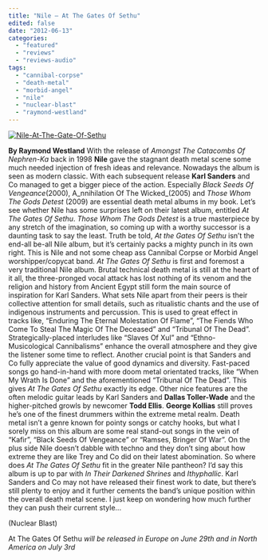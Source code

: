 ```yaml
---
title: "Nile – At The Gates Of Sethu"
edited: false
date: "2012-06-13"
categories:
  - "featured"
  - "reviews"
  - "reviews-audio"
tags:
  - "cannibal-corpse"
  - "death-metal"
  - "morbid-angel"
  - "nile"
  - "nuclear-blast"
  - "raymond-westland"
---
```


[![](http://www.hellbound.ca/wp-content/uploads/2012/06/Nile-At-The-Gate-Of-Sethu.jpg "Nile-At-The-Gate-Of-Sethu")](http://www.hellbound.ca/2012/06/nile-at-the-gates-of-sethu/nile-at-the-gate-of-sethu/)

**By Raymond Westland** With the release of _Amongst The Catacombs Of Nephren-Ka_ back in 1998 **Nile** gave the stagnant death metal scene some much needed injection of fresh ideas and relevance. Nowadays the album is seen as modern classic. With each subsequent release **Karl Sanders** and Co managed to get a bigger piece of the action. Especially _Black Seeds Of Vengeance_(2000), A_nnihilation Of The Wicked_(2005) and _Those Whom The Gods Detest_ (2009) are essential death metal albums in my book. Let’s see whether Nile has some surprises left on their latest album, entitled _At The Gates Of Sethu_. _Those Whom The Gods Detest_ is a true masterpiece by any stretch of the imagination, so coming up with a worthy successor is a daunting task to say the least. Truth be told, _At the Gates Of Sethu_ isn’t the end-all be-all Nile album, but it’s certainly packs a mighty punch in its own right. This is Nile and not some cheap ass Cannibal Corpse or Morbid Angel worshipper/copycat band. _At The Gates Of Sethu_ is first and foremost a very traditional Nile album. Brutal technical death metal is still at the heart of it all, the three-pronged vocal attack has lost nothing of its venom and the religion and history from Ancient Egypt still form the main source of inspiration for Karl Sanders. What sets Nile apart from their peers is their collective attention for small details, such as ritualistic chants and the use of indigenous instruments and percussion. This is used to great effect in tracks like, “Enduring The Eternal Molestation Of Flame”, “The Fiends Who Come To Steal The Magic Of The Deceased” and “Tribunal Of The Dead”. Strategically-placed interludes like “Slaves Of Xul” and “Ethno-Musicological Cannibalisms” enhance the overall atmosphere and they give the listener some time to reflect. Another crucial point is that Sanders and Co fully appreciate the value of good dynamics and diversity. Fast-paced songs go hand-in-hand with more doom metal orientated tracks, like “When My Wrath Is Done” and the aforementioned “Tribunal Of The Dead”. This gives _At The Gates Of Sethu_ exactly its edge. Other nice features are the often melodic guitar leads by Karl Sanders and **Dallas Toller-Wade** and the higher-pitched growls by newcomer **Todd Ellis**. **George Kollias** still proves he’s one of the finest drummers within the extreme metal realm. Death metal isn’t a genre known for pointy songs or catchy hooks, but what I sorely miss on this album are some real stand-out songs in the vein of “Kafir”, “Black Seeds Of Vengeance” or “Ramses, Bringer Of War”. On the plus side Nile doesn’t dabble with techno and they don’t sing about how extreme they are like Trey and Co did on their latest abomination. So where does _At The Gates Of Sethu_ fit in the greater Nile pantheon? I’d say this album is up to par with _In Their Darkened Shrines_ and _Ithyphallic_. Karl Sanders and Co may not have released their finest work to date, but there’s still plenty to enjoy and it further cements the band’s unique position within the overall death metal scene. I just keep on wondering how much further they can push their current style...

(Nuclear Blast)

At The Gates Of Sethu _will be released in Europe on June 29th and in North America on July 3rd_
